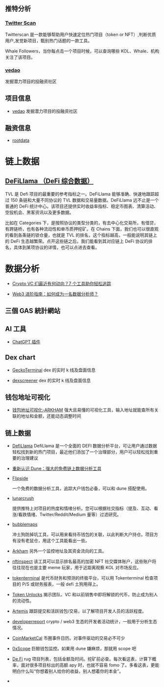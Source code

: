 ## 推特分析

### [Twitter Scan](https://twitterscan.com/)

Twitterscan 是一款能够帮助用户快速定位热门项目（token or NFT）,判断优质用户,发觉新项目，甄别热门话题的一款工具。

Whale Followers，当你每点击一个项目时候，可以查询哪些 KOL、Whale、机构关注了该项目。

### [vedao](https://app.vedao.com/)

发掘潜力项目的投融资社区

## 项目信息

- [vedao](https://app.vedao.com/)
  发掘潜力项目的投融资社区

## 融资信息

- [rootdata](https://www.rootdata.com/zh)

# 链上数据

## [DeFiLlama （DeFi 综合数据）](https://defillama.com/)

TVL 是 Defi 项目的最重要的参考指标之一。DeFiLlama 能够准确、快速地跟踪超过 150 条链和大量不同协议的 TVL 数据和交易量数据。DeFiLlama 远不止是一个普通的 DeFi 统计中心。该项目还提供实时收益率指标、稳定币图表、清算活动、空投机会、黑客资讯以及更多数据。

比如在 Categories 下，是按照协议的类型分类的，有去中心化交易所，有借贷，有跨链桥，也有各种流动性和单币质押挖矿。在 Chains 下面，我们也可以很直观的看到各条链的锁仓量，也就是 TVL 的排名，这个指标越高，一般能说明其链上的 DeFi 生态越繁荣。点开这些链之后，我们能看到其对应链上 DeFi 协议的排名，具体到某项协议的详情，也可以点进去查看。

# 数据分析

- [Crypto VC 们最近有何动向？7 个工具助你轻松追踪](https://foresightnews.pro/article/detail/32919)

- [Web3 进阶指南：如何成为一名数据分析师？](https://foresightnews.pro/topic/detail/27)

##

## 三個 GAS 統計網站

## AI 工具

- [ChatGPT 插件](https://twitter.com/FinanceYF5/status/1656058217489907713)

## Dex chart

- [GeckoTerminal](https://www.geckoterminal.com/zh)
  dex 的实时 k 线及盘面信息

- [dexscreener](https://dexscreener.com/)
  dex 的实时 k 线及盘面信息

## 钱包地址可视化

- [钱包地址可视化-ARKHAM](https://twitter.com/oldleek_eth/status/1657346489046405120)
  强大且易懂的可视化工具，输入地址就能查所有关联的地址和金额，还能动态调整时间

## 链上数据

- [DefiLlama](https://twitter.com/DefiLlama)
  DefiLlama 是一个全面的 DEFI 数据分析平台，可让用户通过数据轻松找到新的热门项目，最近他们添加了一个治理部分，用户可以轻松找到重要的治理建议

- [重新认识 Dune：强大的免费链上数据分析工具](https://www.theblockbeats.info/news/37095)

- [Flipside](https://flipsidecrypto.xyz/)

  一个免费的数据分析工具，追踪大户钱包必备，可以和 dune 搭配使用。

- [lunarcrush](https://lunarcrush.com/)

  提供推特上对项目的热度和情绪分析。您可以根据社交指标（提及、互动、看涨/看跌情绪、Twitter/Reddit/Medium 量等）过滤研究。

- [bubblemaps](https://bubblemaps.io/)

  冲土狗防掉坑工具，可以用来看持币钱包的关联，以此判断大户持仓。项目方有没有老鼠仓，用这个工具能看出一些。

- [Arkham](https://zh.arkhamintelligence.com/)
  另外一个监控地址及其资金流向的工具。

- [nftinspect](https://www.nftinspect.xyz/)
  该工具可以显示排名最高的加密 NFT 社交媒体账户，这些账户将往往现在也是主要 meme 玩家，用于近距离观察 KOL 对市场反应。
- [tokenterminal](https://tokenterminal.com/)
  是代币财务和预测的终极平台，可以用 Tokenterminal 检查项目的 P/S 或财务报表，一般 defi 土狗用得上。
- [Token Unlocks](https://token.unlocks.app/)
  揭示团队、VC 和以前销售中即将解锁的代币，防止成为别人的流动性。
- [Artemis](https://app.artemis.xyz/dashboard)
  跟踪提交和活跃钱包/交易，以了解项目开发人员的活跃程度。

- [developerreport](https://www.developerreport.com/)
  crypto / web3 生态的开发者活动统计，一般用于分析生态情况。

- [CoinMarketCal](https://coinmarketcal.com/en/)
  币圈事件日历。对事件驱动的交易必不可少
- [0xScope](https://watchers.pro/main)
  巨鲸钱包监控。如果用 dune 嫌麻烦，那就用 scope 吧
- [De.Fi](https://de.fi/)
  rug 项目列表，包括金额及时间。挖矿前必查。每次看这表，计算下概率，面对很多项目标出的高额 apy 时，也就不容易 fomo 了。多看这表，更能明白什么叫“你想着别人给你的收益，别人想着你的本金”。
- []()
